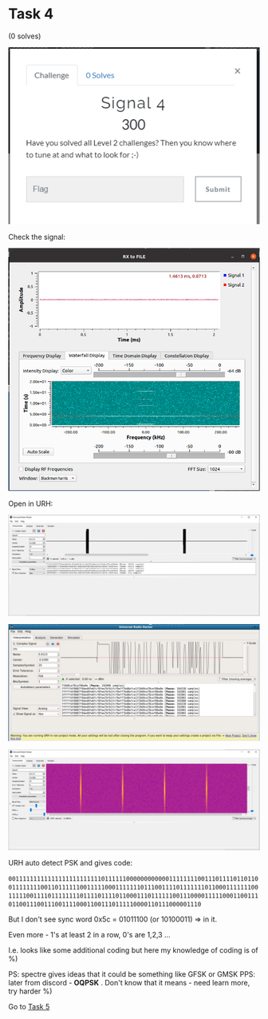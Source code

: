 # Task 4

(0 solves)

![text](img/cts_task4.png)

Check the signal:

![Read](img/task4_rx2file.png)

Open in URH:

![Read](img/task4_1.png)

![Read](img/task4_2.png)

![Read](img/task4_3.png)

URH auto detect PSK and gives code:

```001111111111111111111111110111111000000000000111111110011101111011011001111111100110111111001111100011111110111001111011111110110001111111001111100111101111111101111011110110001110111111001110000111110001100111011001110011100111100011001110111110000110111000001110```

But I don't see sync word 0x5c = 01011100 (or 10100011) => in it.

Even more - 1's at least 2 in a row, 0's are 1,2,3 ...

I.e. looks like some additional coding but here my knowledge of coding is of %)

PS: spectre gives ideas that it could be something like GFSK or GMSK 
PPS: later from discord - **OQPSK** . Don't know that it means - need learn more, try harder %)

Go to [Task 5](task5.md)


